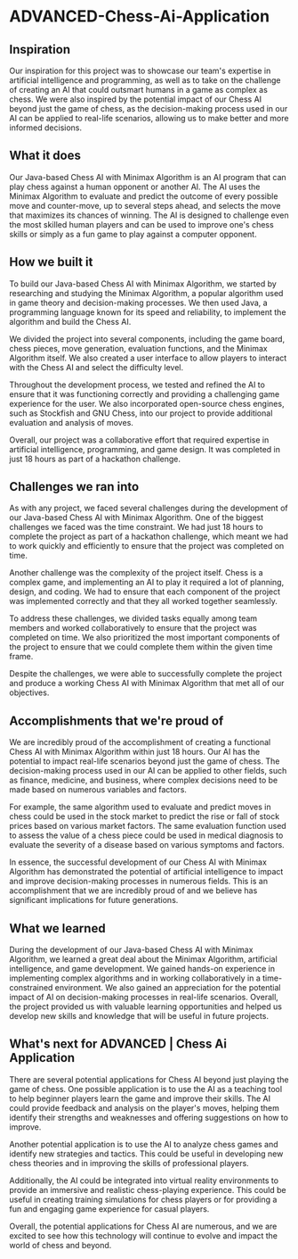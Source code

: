 # ADVANCED-Chess-Ai-Application

## Inspiration
Our inspiration for this project was to showcase our team's expertise in artificial intelligence and programming, as well as to take on the challenge of creating an AI that could outsmart humans in a game as complex as chess. We were also inspired by the potential impact of our Chess AI beyond just the game of chess, as the decision-making process used in our AI can be applied to real-life scenarios, allowing us to make better and more informed decisions.

## What it does
Our Java-based Chess AI with Minimax Algorithm is an AI program that can play chess against a human opponent or another AI. The AI uses the Minimax Algorithm to evaluate and predict the outcome of every possible move and counter-move, up to several steps ahead, and selects the move that maximizes its chances of winning. The AI is designed to challenge even the most skilled human players and can be used to improve one's chess skills or simply as a fun game to play against a computer opponent.

## How we built it
To build our Java-based Chess AI with Minimax Algorithm, we started by researching and studying the Minimax Algorithm, a popular algorithm used in game theory and decision-making processes. We then used Java, a programming language known for its speed and reliability, to implement the algorithm and build the Chess AI.

We divided the project into several components, including the game board, chess pieces, move generation, evaluation functions, and the Minimax Algorithm itself. We also created a user interface to allow players to interact with the Chess AI and select the difficulty level.

Throughout the development process, we tested and refined the AI to ensure that it was functioning correctly and providing a challenging game experience for the user. We also incorporated open-source chess engines, such as Stockfish and GNU Chess, into our project to provide additional evaluation and analysis of moves.

Overall, our project was a collaborative effort that required expertise in artificial intelligence, programming, and game design. It was completed in just 18 hours as part of a hackathon challenge.

## Challenges we ran into
As with any project, we faced several challenges during the development of our Java-based Chess AI with Minimax Algorithm. One of the biggest challenges we faced was the time constraint. We had just 18 hours to complete the project as part of a hackathon challenge, which meant we had to work quickly and efficiently to ensure that the project was completed on time.

Another challenge was the complexity of the project itself. Chess is a complex game, and implementing an AI to play it required a lot of planning, design, and coding. We had to ensure that each component of the project was implemented correctly and that they all worked together seamlessly.

To address these challenges, we divided tasks equally among team members and worked collaboratively to ensure that the project was completed on time. We also prioritized the most important components of the project to ensure that we could complete them within the given time frame.

Despite the challenges, we were able to successfully complete the project and produce a working Chess AI with Minimax Algorithm that met all of our objectives.

## Accomplishments that we're proud of
We are incredibly proud of the accomplishment of creating a functional Chess AI with Minimax Algorithm within just 18 hours. Our AI has the potential to impact real-life scenarios beyond just the game of chess. The decision-making process used in our AI can be applied to other fields, such as finance, medicine, and business, where complex decisions need to be made based on numerous variables and factors.

For example, the same algorithm used to evaluate and predict moves in chess could be used in the stock market to predict the rise or fall of stock prices based on various market factors. The same evaluation function used to assess the value of a chess piece could be used in medical diagnosis to evaluate the severity of a disease based on various symptoms and factors.

In essence, the successful development of our Chess AI with Minimax Algorithm has demonstrated the potential of artificial intelligence to impact and improve decision-making processes in numerous fields. This is an accomplishment that we are incredibly proud of and we believe has significant implications for future generations.

## What we learned
During the development of our Java-based Chess AI with Minimax Algorithm, we learned a great deal about the Minimax Algorithm, artificial intelligence, and game development. We gained hands-on experience in implementing complex algorithms and in working collaboratively in a time-constrained environment. We also gained an appreciation for the potential impact of AI on decision-making processes in real-life scenarios. Overall, the project provided us with valuable learning opportunities and helped us develop new skills and knowledge that will be useful in future projects.

## What's next for ADVANCED | Chess Ai Application
There are several potential applications for Chess AI beyond just playing the game of chess. One possible application is to use the AI as a teaching tool to help beginner players learn the game and improve their skills. The AI could provide feedback and analysis on the player's moves, helping them identify their strengths and weaknesses and offering suggestions on how to improve.

Another potential application is to use the AI to analyze chess games and identify new strategies and tactics. This could be useful in developing new chess theories and in improving the skills of professional players.

Additionally, the AI could be integrated into virtual reality environments to provide an immersive and realistic chess-playing experience. This could be useful in creating training simulations for chess players or for providing a fun and engaging game experience for casual players.

Overall, the potential applications for Chess AI are numerous, and we are excited to see how this technology will continue to evolve and impact the world of chess and beyond.
